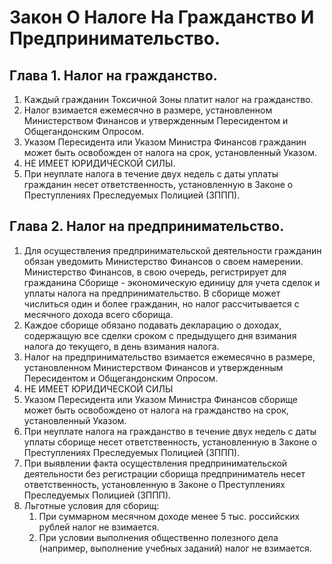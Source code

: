 # Закон О Налоге На Гражданство И Предпринимательство.

## Глава 1. Налог на гражданство.

1. Каждый гражданин Токсичной Зоны платит налог на гражданство.
2. Налог взимается ежемесячно в размере, установленном Министерством Финансов и утвержденным Пересидентом и Общегандонским Опросом.
3. Указом Пересидента или Указом Министра Финансов гражданин может быть освобожден от налога на срок, установленный Указом.
4. НЕ ИМЕЕТ ЮРИДИЧЕСКОЙ СИЛЫ.
5. При неуплате налога в течение двух недель с даты уплаты гражданин несет ответственность, установленную в Законе о Преступлениях Преследуемых Полицией (ЗППП).

## Глава 2. Налог на предпринимательство.

1. Для осуществления предпринимательской деятельности гражданин обязан уведомить Министерство Финансов о своем намерении. Министерство Финансов, в свою очередь, регистрирует для гражданина Сборище - экономическую единицу для учета сделок и уплаты налога на предпринимательство. В сборище может числиться один и более гражданин, но налог рассчитывается с месячного дохода всего сборища.
2. Каждое сборище обязано подавать декларацию о доходах, содержащую все сделки сроком с предыдущего дня взимания налога до текущего, в день взимания налога.  
3. Налог на предпринимательство взимается ежемесячно в размере, установленном Министерством Финансов и утвержденным Пересидентом и Общегандонским Опросом.
4. НЕ ИМЕЕТ ЮРИДИЧЕСКОЙ СИЛЫ
5. Указом Пересидента или Указом Министра Финансов сборище может быть освобождено от налога на гражданство на срок, установленный Указом.
6. При неуплате налога на гражданство в течение двух недель с даты уплаты сборище несет ответственность, установленную в Законе о Преступлениях Преследуемых Полицией (ЗППП).
7. При выявлении факта осуществления предпринимательской деятельности без регистрации сборища предприниматель несет ответственность, установленную в Законе о Преступлениях Преследуемых Полицией (ЗППП).
7. Льготные условия для сборищ:
    1. При суммарном месячном доходе менее 5 тыс. российских рублей налог не взимается.
    2. При условии выполнения общественно полезного дела (например, выполнение учебных заданий) налог не взимается.
